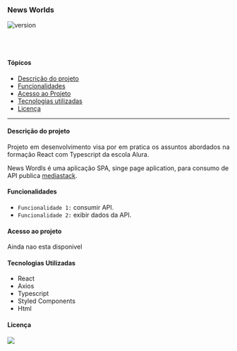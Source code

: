 ### News Worlds

![version](https://img.shields.io/badge/version-1.0-green.svg)

<br><br>

#### Tópicos

- [Descrição do projeto](#descrição-do-projeto)
- [Funcionalidades](#funcionalidades)
- [Acesso ao Projeto](#acesso-ao-projeto)
- [Tecnologias utilizadas](#tecnologias-utilizadas)
- [Licença](#licença)

<hr>

#### Descrição do projeto

<p align="justify">
 Projeto em desenvolvimento visa por em pratica os assuntos abordados na formação React com Typescript da escola Alura.
 
 News Wordls é uma aplicação SPA, singe page aplication, para consumo de API publica [mediastack](https://mediastack.com/).
</p>

#### Funcionalidades

- `Funcionalidade 1:` consumir API.
- `Funcionalidade 2:` exibir dados da API.

#### Acesso ao projeto

Ainda nao esta disponivel

#### Tecnologias Utilizadas

- React
- Axios
- Typescript
- Styled Components
- Html

#### Licença

   <img src="https://img.shields.io/github/license/alexsandro-cristiano/league-of-heros?style=plastic"/>
